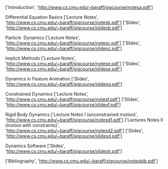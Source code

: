 ['Introduction', 'http://www.cs.cmu.edu/~baraff/sigcourse/notesa.pdf']

Differential Equation Basics
['Lecture Notes', 'http://www.cs.cmu.edu/~baraff/sigcourse/notesb.pdf']
['Slides', 'http://www.cs.cmu.edu/~baraff/sigcourse/slidesb.pdf']

Particle  Dynamics
['Lecture Notes', 'http://www.cs.cmu.edu/~baraff/sigcourse/notesc.pdf']
['Slides', 'http://www.cs.cmu.edu/~baraff/sigcourse/slidesc.pdf']

Implicit Methods
['Lecture Notes', 'http://www.cs.cmu.edu/~baraff/sigcourse/notese.pdf']
['Slides', 'http://www.cs.cmu.edu/~baraff/sigcourse/slidese.pdf']

Dynamics in Feature Animation
['Slides', 'http://www.cs.cmu.edu/~baraff/sigcourse/slidesg.pdf']

Constrained Dynamics
['Lecture Notes', 'http://www.cs.cmu.edu/~baraff/sigcourse/notesf.pdf']
['Slides', 'http://www.cs.cmu.edu/~baraff/sigcourse/slidesf.pdf']

Rigid Body Dynamics
['Lecture Notes I (unconstrained motion)', 'http://www.cs.cmu.edu/~baraff/sigcourse/notesd1.pdf']
['Lectures Notes II (motion with constraints)', 'http://www.cs.cmu.edu/~baraff/sigcourse/notesd2.pdf']
['Slides', 'http://www.cs.cmu.edu/~baraff/sigcourse/slidesd.pdf']

Dynamics Software
['Slides', 'http://www.cs.cmu.edu/~baraff/sigcourse/slidesh.pdf']

['Bibliography', 'http://www.cs.cmu.edu/~baraff/sigcourse/notesbib.pdf']
